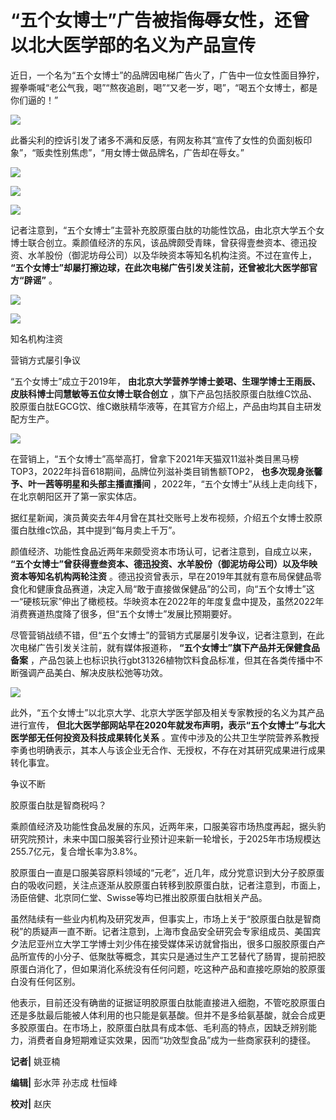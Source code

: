 # “五个女博士”广告被指侮辱女性，还曾以北大医学部的名义为产品宣传

近日，一个名为“五个女博士”的品牌因电梯广告火了，广告中一位女性面目狰狞，握拳嘶喊“老公气我，喝”“熬夜追剧，喝”“又老一岁，喝”，“喝五个女博士，都是你们逼的！”

![](https://inews.gtimg.com/newsapp_bt/0/15790119555/1000)

此番尖利的控诉引发了诸多不满和反感，有网友称其“宣传了女性的负面刻板印象”，“贩卖性别焦虑”，“用女博士做品牌名，广告却在辱女。”

![](https://inews.gtimg.com/newsapp_bt/0/15790119566/1000)

![](https://inews.gtimg.com/newsapp_bt/0/15790119621/1000)

![](https://inews.gtimg.com/newsapp_bt/0/15790119623/1000)

记者注意到，“五个女博士”主营补充胶原蛋白肽的功能性饮品，由北京大学五个女博士联合创立。乘颜值经济的东风，该品牌颇受青睐，曾获得壹叁资本、德迅投资、水羊股份（御泥坊母公司）以及华映资本等知名机构注资。不过在宣传上，
**“五个女博士”却屡打擦边球，在此次电梯广告引发关注前，还曾被北大医学部官方“辟谣”** 。

![](https://inews.gtimg.com/newsapp_match/0/15790119628/0)

![](https://inews.gtimg.com/newsapp_match/0/15790119686/0)

知名机构注资

营销方式屡引争议

“五个女博士”成立于2019年， **由北京大学营养学博士姜珺、生理学博士王雨辰、皮肤科博士闫慧敏等五位女博士联合创立**
，旗下产品包括胶原蛋白肽维C饮品、胶原蛋白肽EGCG饮、维C嫩肤精华液等，在其官方介绍上，产品由均其自主研发配方生产。

![](https://inews.gtimg.com/newsapp_bt/0/15790119688/1000)

在营销上，“五个女博士”高举高打，曾拿下2021年天猫双11滋补类目黑马榜TOP3，2022年抖音618期间，品牌位列滋补类目销售额TOP2，
**也多次现身张馨予、叶一茜等明星和头部主播直播间** ，2022年，“五个女博士”从线上走向线下，在北京朝阳区开了第一家实体店。

据红星新闻，演员黄奕去年4月曾在其社交账号上发布视频，介绍五个女博士胶原蛋白肽维c饮品，其中提到“每月卖上千万”。

颜值经济、功能性食品近两年来颇受资本市场认可，记者注意到，自成立以来，
**“五个女博士”曾获得壹叁资本、德迅投资、水羊股份（御泥坊母公司）以及华映资本等知名机构两轮注资**
。德迅投资曾表示，早在2019年其就有意布局保健品零食化和健康食品赛道，决定入局“敢于直接做保健品”的公司，向“五个女博士”这一“硬核玩家”伸出了橄榄枝。华映资本在2022年的年度复盘中提及，虽然2022年消费赛道热度降了很多，但“五个女博士”发展比预期要好。

尽管营销战绩不错，但“五个女博士”的营销方式屡屡引发争议，记者注意到，在此次电梯广告引发关注前，就有媒体报道称，
**“五个女博士”旗下产品并无保健食品备案**
，产品包装上也标识执行gbt31326植物饮料食品标准，但其在各类传播中不断强调产品美白、解决皮肤松弛等功效。

![](https://inews.gtimg.com/newsapp_bt/0/15790119736/1000)

此外，“五个女博士”以北京大学、北京大学医学部及相关专家教授的名义为其产品进行宣传，
**但北大医学部网站早在2020年就发布声明，表示“五个女博士”与北大医学部无任何投资及科技成果转化关系**
。宣传中涉及的公共卫生学院营养系教授李勇也明确表示，其本人与该企业无合作、无授权，不存在对其研究成果进行成果转化事宜。

争议不断

胶原蛋白肽是智商税吗？

乘颜值经济及功能性食品发展的东风，近两年来，口服美容市场热度再起，据头豹研究院预计，未来中国口服美容行业预计迎来新一轮增长，于2025年市场规模达255.7亿元，复合增长率为3.8%。

胶原蛋白一直是口服美容原料领域的“元老”，近几年，成分党意识到大分子胶原蛋白的吸收问题，关注点逐渐从胶原蛋白转移到胶原蛋白肽，记者注意到，市面上，汤臣倍健、北京同仁堂、Swisse等均已推出胶原蛋白肽相关产品。

虽然陆续有一些业内机构及研究发声，但事实上，市场上关于“胶原蛋白肽是智商税”的质疑声一直不断。记者注意到，上海市食品安全研究会专家组成员、美国宾夕法尼亚州立大学工学博士刘少伟在接受媒体采访就曾指出，很多口服胶原蛋白产品所宣传的小分子、低聚肽等概念，其实只是通过生产工艺替代了肠胃，提前把胶原蛋白消化了，但如果消化系统没有任何问题，吃这种产品和直接吃原始的胶原蛋白没有任何区别。

他表示，目前还没有确凿的证据证明胶原蛋白肽能直接进入细胞，不管吃胶原蛋白还是多肽最后能被人体利用的也只能是氨基酸。但并不是多给氨基酸，就会合成更多胶原蛋白。在市场上，胶原蛋白肽具有成本低、毛利高的特点，因缺乏辨别能力，消费者自身短期难证实效果，因而“功效型食品”成为一些商家获利的捷径。

**记者|** 姚亚楠

**编辑|** 彭水萍 孙志成 杜恒峰

**校对|** 赵庆

